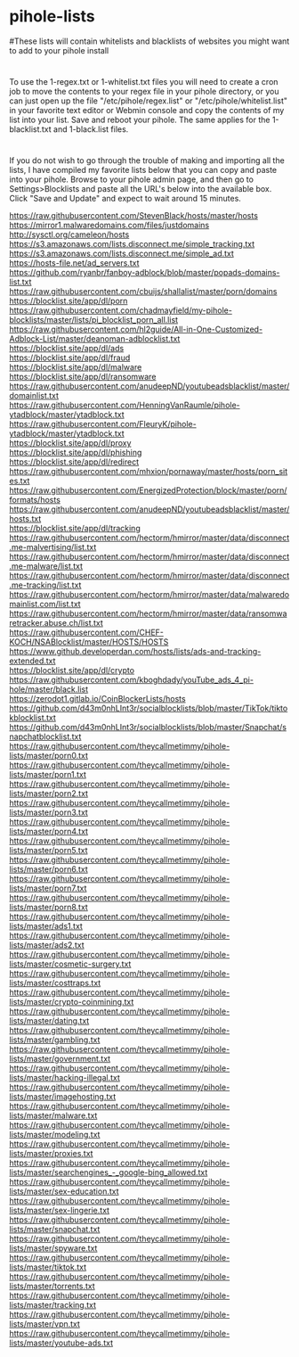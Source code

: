 # pihole-lists
#These lists will contain whitelists and blacklists of websites you might want to add to your pihole install
#
#
To use the 1-regex.txt or 1-whitelist.txt files you will need to create a cron job to move the contents 
to your regex file in your pihole directory, or you can just open up the file "/etc/pihole/regex.list" or "/etc/pihole/whitelist.list" 
in your favorite text editor or Webmin console and copy
the contents of my list into your list. Save and reboot your pihole. The same applies for the 1-blacklist.txt and 1-black.list files.
#
#
If you do not wish to go through the trouble of making and importing all the lists, I have compiled my favorite lists below that you can copy and paste into your pihole. Browse to your pihole admin page, and then go to Settings>Blocklists and paste all the URL's below into the available box. Click "Save and Update" and expect to wait around 15 minutes.

https://raw.githubusercontent.com/StevenBlack/hosts/master/hosts 	
	https://mirror1.malwaredomains.com/files/justdomains 	
	http://sysctl.org/cameleon/hosts 	
	https://s3.amazonaws.com/lists.disconnect.me/simple_tracking.txt 	
	https://s3.amazonaws.com/lists.disconnect.me/simple_ad.txt 	
	https://hosts-file.net/ad_servers.txt 	
	https://github.com/ryanbr/fanboy-adblock/blob/master/popads-domains-list.txt 	
	https://raw.githubusercontent.com/cbuijs/shallalist/master/porn/domains 	
	https://blocklist.site/app/dl/porn 	
	https://raw.githubusercontent.com/chadmayfield/my-pihole-blocklists/master/lists/pi_blocklist_porn_all.list 	
	https://raw.githubusercontent.com/hl2guide/All-in-One-Customized-Adblock-List/master/deanoman-adblocklist.txt 	
	https://blocklist.site/app/dl/ads 	
	https://blocklist.site/app/dl/fraud 	
	https://blocklist.site/app/dl/malware 	
	https://blocklist.site/app/dl/ransomware 	
	https://raw.githubusercontent.com/anudeepND/youtubeadsblacklist/master/domainlist.txt 	
	https://raw.githubusercontent.com/HenningVanRaumle/pihole-ytadblock/master/ytadblock.txt 	
	https://raw.githubusercontent.com/FleuryK/pihole-ytadblock/master/ytadblock.txt 	
	https://blocklist.site/app/dl/proxy 	
	https://blocklist.site/app/dl/phishing 	
	https://blocklist.site/app/dl/redirect 	
	https://raw.githubusercontent.com/mhxion/pornaway/master/hosts/porn_sites.txt 	
	https://raw.githubusercontent.com/EnergizedProtection/block/master/porn/formats/hosts 	
	https://raw.githubusercontent.com/anudeepND/youtubeadsblacklist/master/hosts.txt 	
	https://blocklist.site/app/dl/tracking 	
	https://raw.githubusercontent.com/hectorm/hmirror/master/data/disconnect.me-malvertising/list.txt 	
	https://raw.githubusercontent.com/hectorm/hmirror/master/data/disconnect.me-malware/list.txt 	
	https://raw.githubusercontent.com/hectorm/hmirror/master/data/disconnect.me-tracking/list.txt 	
	https://raw.githubusercontent.com/hectorm/hmirror/master/data/malwaredomainlist.com/list.txt 	
	https://raw.githubusercontent.com/hectorm/hmirror/master/data/ransomwaretracker.abuse.ch/list.txt 	
	https://raw.githubusercontent.com/CHEF-KOCH/NSABlocklist/master/HOSTS/HOSTS 	
	https://www.github.developerdan.com/hosts/lists/ads-and-tracking-extended.txt 	
	https://blocklist.site/app/dl/crypto 	
	https://raw.githubusercontent.com/kboghdady/youTube_ads_4_pi-hole/master/black.list 	
	https://zerodot1.gitlab.io/CoinBlockerLists/hosts 	
	https://github.com/d43m0nhLInt3r/socialblocklists/blob/master/TikTok/tiktokblocklist.txt 	
	https://github.com/d43m0nhLInt3r/socialblocklists/blob/master/Snapchat/snapchatblocklist.txt 	
	https://raw.githubusercontent.com/theycallmetimmy/pihole-lists/master/porn0.txt 	
	https://raw.githubusercontent.com/theycallmetimmy/pihole-lists/master/porn1.txt 	
	https://raw.githubusercontent.com/theycallmetimmy/pihole-lists/master/porn2.txt 	
	https://raw.githubusercontent.com/theycallmetimmy/pihole-lists/master/porn3.txt 	
	https://raw.githubusercontent.com/theycallmetimmy/pihole-lists/master/porn4.txt 	
	https://raw.githubusercontent.com/theycallmetimmy/pihole-lists/master/porn5.txt 	
	https://raw.githubusercontent.com/theycallmetimmy/pihole-lists/master/porn6.txt 	
	https://raw.githubusercontent.com/theycallmetimmy/pihole-lists/master/porn7.txt
	https://raw.githubusercontent.com/theycallmetimmy/pihole-lists/master/porn8.txt 	
	https://raw.githubusercontent.com/theycallmetimmy/pihole-lists/master/ads1.txt 	
	https://raw.githubusercontent.com/theycallmetimmy/pihole-lists/master/ads2.txt 	
	https://raw.githubusercontent.com/theycallmetimmy/pihole-lists/master/cosmetic-surgery.txt
	https://raw.githubusercontent.com/theycallmetimmy/pihole-lists/master/costtraps.txt 	
	https://raw.githubusercontent.com/theycallmetimmy/pihole-lists/master/crypto-coinmining.txt 	
	https://raw.githubusercontent.com/theycallmetimmy/pihole-lists/master/dating.txt 	
	https://raw.githubusercontent.com/theycallmetimmy/pihole-lists/master/gambling.txt 	
	https://raw.githubusercontent.com/theycallmetimmy/pihole-lists/master/government.txt 	
	https://raw.githubusercontent.com/theycallmetimmy/pihole-lists/master/hacking-illegal.txt
	https://raw.githubusercontent.com/theycallmetimmy/pihole-lists/master/imagehosting.txt 	
	https://raw.githubusercontent.com/theycallmetimmy/pihole-lists/master/malware.txt 	
	https://raw.githubusercontent.com/theycallmetimmy/pihole-lists/master/modeling.txt 	
	https://raw.githubusercontent.com/theycallmetimmy/pihole-lists/master/proxies.txt 	
	https://raw.githubusercontent.com/theycallmetimmy/pihole-lists/master/searchengines_-_google-bing_allowed.txt 	
	https://raw.githubusercontent.com/theycallmetimmy/pihole-lists/master/sex-education.txt 	
	https://raw.githubusercontent.com/theycallmetimmy/pihole-lists/master/sex-lingerie.txt 	
	https://raw.githubusercontent.com/theycallmetimmy/pihole-lists/master/snapchat.txt 	
	https://raw.githubusercontent.com/theycallmetimmy/pihole-lists/master/spyware.txt 	
	https://raw.githubusercontent.com/theycallmetimmy/pihole-lists/master/tiktok.txt 	
	https://raw.githubusercontent.com/theycallmetimmy/pihole-lists/master/torrents.txt 	
	https://raw.githubusercontent.com/theycallmetimmy/pihole-lists/master/tracking.txt 	
	https://raw.githubusercontent.com/theycallmetimmy/pihole-lists/master/vpn.txt 	
	https://raw.githubusercontent.com/theycallmetimmy/pihole-lists/master/youtube-ads.txt 	
